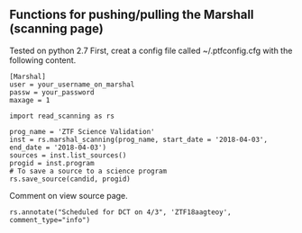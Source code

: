 ## Functions for pushing/pulling the Marshall (scanning page)
Tested on python 2.7
First, creat a config file called ~/.ptfconfig.cfg with the following content.
```
[Marshal]
user = your_username_on_marshal
passw = your_password
maxage = 1
```
```
import read_scanning as rs

prog_name = 'ZTF Science Validation'
inst = rs.marshal_scanning(prog_name, start_date = '2018-04-03', end_date = '2018-04-03')
sources = inst.list_sources()
progid = inst.program
# To save a source to a science program
rs.save_source(candid, progid)
```
Comment on view source page.
```
rs.annotate("Scheduled for DCT on 4/3", 'ZTF18aagteoy', comment_type="info")
```